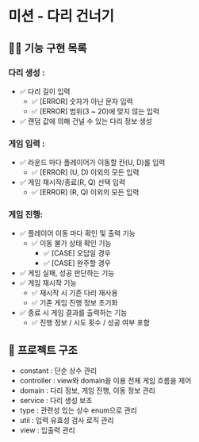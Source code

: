 # 미션 - 다리 건너기

## 👨‍💻 기능 구현 목록

### 다리 생성 :

- ✅ 다리 길이 입력
    - ✅ [ERROR] 숫자가 아닌 문자 입력
    - ✅ [ERROR] 범위(3 ~ 20)에 맞지 않는 입력
- ✅ 랜덤 값에 의해 건널 수 있는 다리 정보 생성

### 게임 입력 :

- ✅ 라운드 마다 플레이어가 이동할 칸(U, D)를 입력
    - ✅ [ERROR] (U, D) 이외의 모든 입력
- ✅ 게임 재시작/종료(R, Q) 선택 입력
    - ✅ [ERROR] (R, Q) 이외의 모든 입력

### 게임 진행:

- ✅ 플레이어 이동 마다 확인 및 출력 기능
  - ✅ 이동 불가 상태 확인 기능
    - ✅ [CASE] 오답일 경우
    - ✅ [CASE] 완주할 경우
- ✅ 게임 실패, 성공 판단하는 기능
- ✅ 게임 재시작 기능
  - ✅  재시작 시 기존 다리 재사용
  - ✅ 기존 게임 진행 정보 초기화
- ✅ 종료 시 게임 결과를 출력하는 기능
  - ✅ 진행 정보 / 시도 횟수 / 성공 여부 포함

## 📜 프로젝트 구조

- constant : 단순 상수 관리
- controller : view와 domain을 이용 전체 게임 흐름을 제어
- domain : 다리 정보, 게임 진행, 이동 정보 관리
- service : 다리 생성 보조
- type : 관련성 있는 상수 enum으로 관리
- util : 입력 유효성 검사 로직 관리
- view : 입출력 관리


  